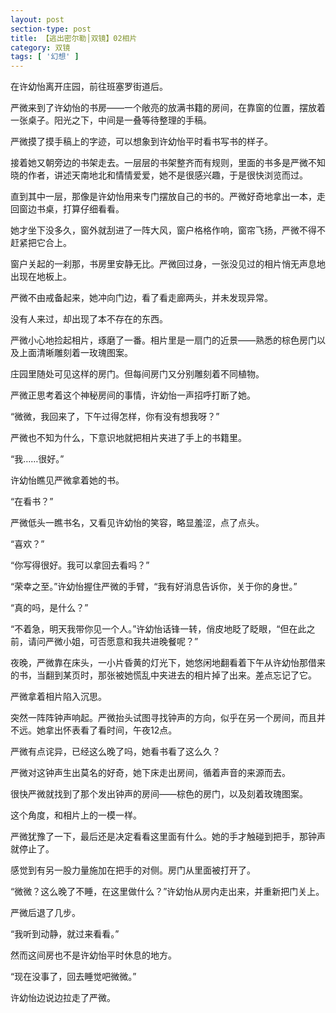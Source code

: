 ```yaml
---
layout: post
section-type: post
title: 【逃出密尔勒│双镜】02相片
category: 双镜
tags: [ '幻想' ]
---
```

在许幼怡离开庄园，前往班塞罗街道后。

严微来到了许幼怡的书房——一个敞亮的放满书籍的房间，在靠窗的位置，摆放着一张桌子。阳光之下，中间是一叠等待整理的手稿。

严微摸了摸手稿上的字迹，可以想象到许幼怡平时看书写书的样子。

接着她又朝旁边的书架走去。一层层的书架整齐而有规则，里面的书多是严微不知晓的作者，讲述天南地北和情情爱爱，她不是很感兴趣，于是很快浏览而过。

直到其中一层，那像是许幼怡用来专门摆放自己的书的。严微好奇地拿出一本，走回窗边书桌，打算仔细看看。

她才坐下没多久，窗外就刮进了一阵大风，窗户格格作响，窗帘飞扬，严微不得不赶紧把它合上。

窗户关起的一刹那，书房里安静无比。严微回过身，一张没见过的相片悄无声息地出现在地板上。

严微不由戒备起来，她冲向门边，看了看走廊两头，并未发现异常。

没有人来过，却出现了本不存在的东西。

严微小心地捡起相片，琢磨了一番。相片里是一扇门的近景——熟悉的棕色房门以及上面清晰雕刻着一玫瑰图案。

庄园里随处可见这样的房门。但每间房门又分别雕刻着不同植物。

严微正思考着这个神秘房间的事情，许幼怡一声招呼打断了她。

“微微，我回来了，下午过得怎样，你有没有想我呀？”

严微也不知为什么，下意识地就把相片夹进了手上的书籍里。

“我……很好。”

许幼怡瞧见严微拿着她的书。

“在看书？”

严微低头一瞧书名，又看见许幼怡的笑容，略显羞涩，点了点头。

“喜欢？”

“你写得很好。我可以拿回去看吗？”

“荣幸之至。”许幼怡握住严微的手臂，“我有好消息告诉你，关于你的身世。”

“真的吗，是什么？”

“不着急，明天我带你见一个人。”许幼怡话锋一转，俏皮地眨了眨眼，“但在此之前，请问严微小姐，可否愿意和我共进晚餐呢？”

夜晚，严微靠在床头，一小片昏黄的灯光下，她悠闲地翻看着下午从许幼怡那借来的书，当翻到某页时，那张被她慌乱中夹进去的相片掉了出来。差点忘记了它。

严微拿着相片陷入沉思。

突然一阵阵钟声响起。严微抬头试图寻找钟声的方向，似乎在另一个房间，而且并不远。她拿出怀表看了看时间，午夜12点。

严微有点诧异，已经这么晚了吗，她看书看了这么久？

严微对这钟声生出莫名的好奇，她下床走出房间，循着声音的来源而去。

很快严微就找到了那个发出钟声的房间——棕色的房门，以及刻着玫瑰图案。

这个角度，和相片上的一模一样。

严微犹豫了一下，最后还是决定看看这里面有什么。她的手才触碰到把手，那钟声就停止了。

感觉到有另一股力量施加在把手的对侧。房门从里面被打开了。

“微微？这么晚了不睡，在这里做什么？”许幼怡从房内走出来，并重新把门关上。

严微后退了几步。

“我听到动静，就过来看看。”

然而这间房也不是许幼怡平时休息的地方。

“现在没事了，回去睡觉吧微微。”

许幼怡边说边拉走了严微。


